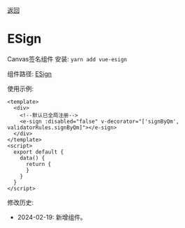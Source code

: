 [返回](../)

# ESign

Canvas签名组件
安装: `yarn add vue-esign`

组件路径: [ESign](https://github.com/yoko-murasame/ant-design-vue-jeecg/blob/yoko/src/components/yoko/ESign.vue)

使用示例:

```vue
<template>
  <div>
    <!--默认已全局注册-->
    <e-sign :disabled="false" v-decorator="['signByQm', validatorRules.signByQm]"></e-sign>
  </div>
</template>
<script>
  export default {
    data() {
      return {
      }
    }
  }
</script>
```

修改历史:
* 2024-02-19: 新增组件。
